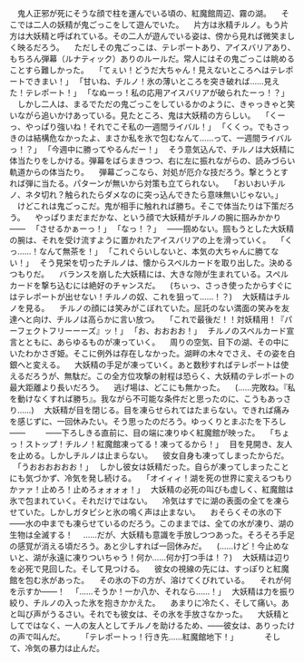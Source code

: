 　鬼人正邪が死にそうな顔で柱を運んでいる頃の、紅魔館周辺、霧の湖。
　そこでは二人の妖精が鬼ごっこをして遊んでいた。
　片方は氷精チルノ。もう片方は大妖精と呼ばれている。その二人が遊んでいる姿は、傍から見れば微笑ましく映るだろう。
　ただしその鬼ごっこは、テレポートあり、アイスバリアあり、もちろん弾幕（ルナティック）ありのルールだ。常人にはその鬼ごっこは眺めることすら難しかった。
　｢てぇい！どうだ大ちゃん！見えないところへはテレポートできまい！｣
　｢甘いね、チルノ！氷の薄いところを突き破れば……見えた！テレポート！｣
　｢なぬーっ！私の応用アイスバリアが破られたーっ！？」
　しかし二人は、まるでただの鬼ごっこをしているかのように、きゃっきゃと笑いながら追いかけあっている。見たところ、鬼は大妖精の方らしい。
　｢くーっ、やっぱり強いね！それでこそ私の一週間ライバル！｣
　｢くくっ。でもさっきのは結構危なかったよ、まさか私を氷で包むなんて……って、一週間ライバルっ！？｣
　｢今週中に勝ってやるんだー！｣
　そう意気込んで、チルノは大妖精に体当たりをしかける。弾幕をばらまきつつ、右に左に振れながらの、読みづらい軌道からの体当たり。
　弾幕ごっこなら、対処が厄介な技だろう。撃とうとすれば弾に当たる。パターンが無いから対策も立てられない。
　｢おいおいチルノ、ネタ切れ？触られたらダメなのに突っ込んできたら意味無いじゃない。｣
　けどこれは鬼ごっこだ。鬼が相手に触れれば勝ち。そこで体当たりは下策だろう。
　やっぱりまだまだかな、という顔で大妖精がチルノの腕に掴みかかり――
　｢させるかぁーっ！｣
　｢なっ！？｣
　――掴めない。掴もうとした大妖精の腕は、それを受け流すように置かれたアイスバリアの上を滑っていく。
　｢くっ……！なんて無茶を！｣
　｢これぐらいしないと、本気の大ちゃんに勝てない！｣
　そう見栄を切ったチルノは、懐からスペルカードを取り出した。決めるつもりだ。
　バランスを崩した大妖精には、大きな隙が生まれている。スペルカードを撃ち込むには絶好のチャンスだ。
　(ちぃっ、さっき使ったからすぐにはテレポートが出せない！チルノの奴、これを狙って……！？)
　大妖精はチルノを見る。
　チルノの顔には笑みがこぼれていた。屈託のない満面の笑みを友達へと向け、チルノは高らかに言い放つ。
　｢これで最後だ！！対妖精用！『パーフェクトフリーーーズ』ッ！｣
　｢お、おおおお！｣
　チルノのスペルカード宣言とともに、あらゆるものが凍っていく。
　周りの空気、目下の湖、その中にいたわかさぎ姫。そこに例外は存在しなかった。湖畔の木々でさえ、その姿を白銀へと変える。
　大妖精の手足が凍っていく。あと数秒すればテレポートは使えるだろうが、無駄だ。この全方位攻撃の射程は恐らく、大妖精のテレポートの最大距離より長いだろう。
　逃げ場は、どこにも無かった。
　(……完敗ね。『私を動けなくすれば勝ち』。我ながら不可能な条件だと思ったのに、こうもあっさり……)
　大妖精が目を閉じる。目を凍らせられてはたまらない。できれば痛みを感じずに、一回休みたい。そう思ったのだろう。ゆっくりとまぶたを下ろし――
　
　――下ろしきる直前に、目の端に凍りゆく紅魔館が映った。
　｢ちょっ！ストップ！チルノ！紅魔館凍ってる！凍ってるから！｣
　目を見開き、友人を止める。しかしチルノは止まらない。
　彼女自身も凍ってしまったからだ。
　｢うおおおおおお！｣
　しかし彼女は妖精だった。自らが凍ってしまったことにも気づかず、冷気を発し続ける。
　｢オイィィ！湖を死の世界に変えるつもりかァァ！止めろ！止めろォォォォ！｣
　大妖精の必死の叫びも虚しく、紅魔館は氷で包まれていく。それだけではない。
　冷気はすでに湖の表面の全てを凍らせていた。しかしガタピシと氷の鳴く声は止まない。
　おそらくその氷の下――水の中までも凍らせているのだろう。このままでは、全ての水が凍り、湖の生物は全滅する！
　……だが、大妖精も意識を手放しつつあった。そろそろ手足の感覚が消える頃だろう。あと少しすれば一回休みだ。
　(……けど！今止めないと、湖が永遠に凍りついちゃう！何か……何か打つ手は！？)
　大妖精は辺りを必死で見回した。そして見つける。
　彼女の視線の先には、すっぽりと紅魔館を包む氷があった。
　その氷の下の方が、溶けてくびれている。
　それが何を示すか――！
　｢……そうか！一か八か、それなら……！｣
　大妖精は力を振り絞り、チルノの入った氷を抱きかかえた。
　あまりに冷たく、そして痛い。あと叫び声がうるさい。それでも彼女は、その氷を手放さなかった。
　大妖精としてではなく、一人の友人としてチルノを助けるため、――彼女は、ありったけの声で叫んだ。
　
　｢テレポートっ！行き先……紅魔館地下！｣
　
　
　そして、冷気の暴力は止んだ。
　
　
　
　
　